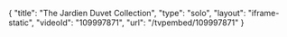 {
    "title": "The Jardien Duvet Collection",
    "type": "solo",
    "layout": "iframe-static",
    "videoId": "109997871",
    "url": "\/tvpembed\/109997871"
}
